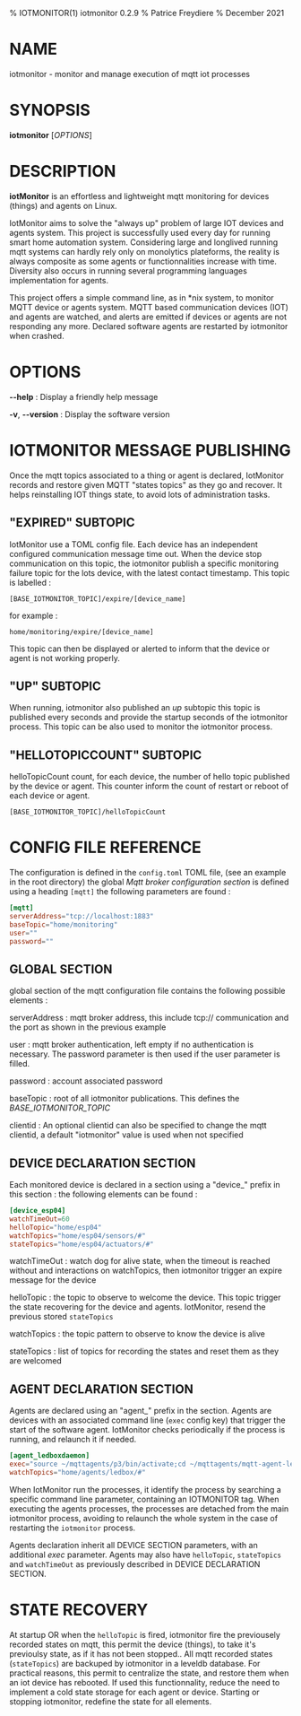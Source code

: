 % IOTMONITOR(1) iotmonitor 0.2.9
% Patrice Freydiere
% December 2021

# NAME
iotmonitor - monitor and manage execution of mqtt iot processes

# SYNOPSIS
**iotmonitor** [*OPTIONS*]

# DESCRIPTION

**iotMonitor** is an effortless and lightweight mqtt monitoring for devices (things) and agents on Linux. 

IotMonitor aims to solve the "always up" problem of large IOT devices and agents system. This project is successfully used every day for running smart home automation system.
Considering large and longlived running mqtt systems can hardly rely only on monolytics plateforms, the reality is always composite as some agents or functionnalities increase with time. Diversity also occurs in running several programming languages implementation for agents. 

This project offers a simple command line, as in \*nix system, to monitor MQTT device or agents system. MQTT based communication devices (IOT) and agents are watched, and alerts are emitted if devices or agents are not responding any more. Declared software agents are restarted by iotmonitor when crashed. 

# OPTIONS

**--help**
: Display a friendly help message

**-v**, **--version**
: Display the software version

# IOTMONITOR MESSAGE PUBLISHING

Once the mqtt topics associated to a thing or agent is declared, IotMonitor records and restore given MQTT "states topics" as they go and recover. It helps reinstalling IOT things state, to avoid lots of administration tasks.

## "EXPIRED" SUBTOPIC

IotMonitor use a TOML config file. Each device has an independent configured communication message time out. When the device stop communication on this topic, the iotmonitor publish a specific monitoring failure topic for the lots device, with the latest contact timestamp. This topic is labelled :

	[BASE_IOTMONITOR_TOPIC]/expire/[device_name]
for example :

	home/monitoring/expire/[device_name]

This topic can then be displayed or alerted to inform that the device or agent is not working properly.

## "UP" SUBTOPIC

When running, iotmonitor also published an *up* subtopic this topic is published every seconds and provide the startup seconds of the iotmonitor process. This topic can be also used to monitor the iotmonitor process.

## "HELLOTOPICCOUNT" SUBTOPIC

helloTopicCount count, for each device, the number of hello topic published by the device or agent. This counter inform the count of restart or reboot of each device or agent.

	[BASE_IOTMONITOR_TOPIC]/helloTopicCount



# CONFIG FILE REFERENCE

The configuration is defined in the  `config.toml` TOML file, (see an example in the root directory)
the global _Mqtt broker configuration section_ is defined using a heading `[mqtt]` 
the following parameters are found :

```toml
[mqtt]
serverAddress="tcp://localhost:1883"
baseTopic="home/monitoring"
user=""
password=""
```

## GLOBAL SECTION

global section of the mqtt configuration file contains the following possible elements :

serverAddress
: mqtt broker address, this include tcp:// communication and the port as shown in the previous example

user
: mqtt broker authentication, left empty if no authentication is necessary. The password parameter is then used if the user parameter is filled.

password
: account associated password

baseTopic
: root of all iotmonitor publications. This defines the *BASE_IOTMONITOR_TOPIC*

clientid
: An optional clientid can also be specified to change the mqtt clientid, a default "iotmonitor" value is used when not specified

## DEVICE DECLARATION SECTION

Each monitored device is declared in a section using a "device_" prefix in this section : the following elements can be found :

```toml
[device_esp04]
watchTimeOut=60
helloTopic="home/esp04"
watchTopics="home/esp04/sensors/#"
stateTopics="home/esp04/actuators/#"
```

watchTimeOut
: watch dog for alive state, when the timeout is reached without and interactions on watchTopics, then iotmonitor trigger an expire message for the device

helloTopic
: the topic to observe to welcome the device. This topic trigger the state recovering for the device and agents. IotMonitor, resend the previous stored `stateTopics`

watchTopics
: the topic pattern to observe to know the device is alive

stateTopics
: list of topics for recording the states and reset them as they are welcomed

## AGENT DECLARATION SECTION

Agents are declared using an "agent_" prefix in the section. Agents are devices with an associated command line (`exec` config key) that trigger the start of the software agent. IotMonitor checks periodically if the process is running, and relaunch it if needed.

```toml
[agent_ledboxdaemon]
exec="source ~/mqttagents/p3/bin/activate;cd ~/mqttagents/mqtt-agent-ledbox;python3 ledboxdaemon.py"
watchTopics="home/agents/ledbox/#"
```

When IotMonitor run the processes, it identify the process by searching a specific  command line parameter, containing an IOTMONITOR tag. When executing the agents processes, the processes are detached from the main iotmonitor process, avoiding to relaunch the whole system in the case of restarting the `iotmonitor` process.

Agents declaration inherit all DEVICE SECTION parameters, with an additional *exec* parameter.
Agents may also have `helloTopic`, `stateTopics` and `watchTimeOut` as previously described in DEVICE DECLARATION SECTION.


# STATE RECOVERY

At startup OR when the `helloTopic` is fired, iotmonitor fire the previousely recorded states on mqtt, this permit the device (things), to take it's previoulsy state, as if it has not been stopped.. All mqtt recorded states (`stateTopics`) are backuped by iotmonitor in a leveldb database.
For practical reasons, this permit to centralize the state, and restore them when an iot device has rebooted. If used this functionnality, reduce the need to implement a cold state storage for each agent or device.  Starting or stopping iotmonitor, redefine the state for all elements.


